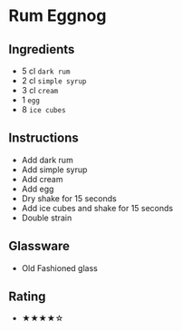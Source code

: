 # Rum Eggnog

## Ingredients
- 5 cl `dark rum`
- 2 cl `simple syrup`
- 3 cl `cream`
- 1 `egg`
- 8 `ice cubes`

## Instructions
- Add dark rum
- Add simple syrup
- Add cream
- Add egg
- Dry shake for 15 seconds
- Add ice cubes and shake for 15 seconds
- Double strain

## Glassware
- Old Fashioned glass

## Rating
- ★★★★☆